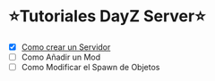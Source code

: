 # ⭐️Tutoriales DayZ Server⭐️
- [x] [Como crear un Servidor](https://github.com/MrPotrex/Tutoriales-DayZ-Server/tree/main/Servidor/1-Crear%20un%20server)
- [ ] Como Añadir un Mod
- [ ] Como Modificar el Spawn de Objetos
